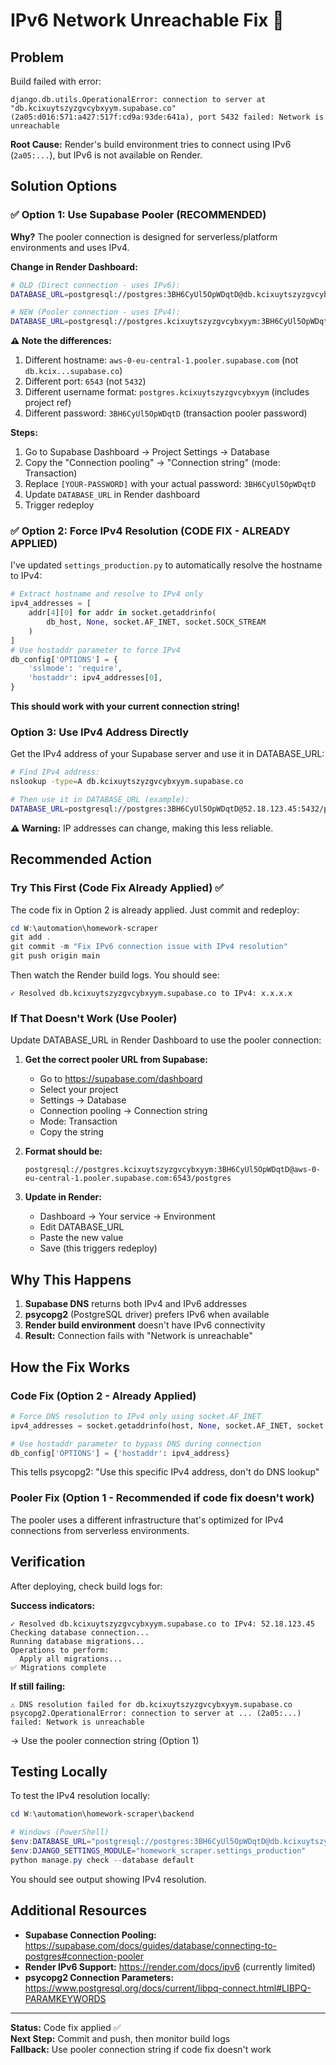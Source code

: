 # IPv6 Network Unreachable Fix 🔧

## Problem

Build failed with error:
```
django.db.utils.OperationalError: connection to server at "db.kcixuytszyzgvcybxyym.supabase.co" 
(2a05:d016:571:a427:517f:cd9a:93de:641a), port 5432 failed: Network is unreachable
```

**Root Cause:** Render's build environment tries to connect using IPv6 (`2a05:...`), but IPv6 is not available on Render.

## Solution Options

### ✅ Option 1: Use Supabase Pooler (RECOMMENDED)

**Why?** The pooler connection is designed for serverless/platform environments and uses IPv4.

**Change in Render Dashboard:**
```bash
# OLD (Direct connection - uses IPv6):
DATABASE_URL=postgresql://postgres:3BH6CyUl5OpWDqtD@db.kcixuytszyzgvcybxyym.supabase.co:5432/postgres

# NEW (Pooler connection - uses IPv4):
DATABASE_URL=postgresql://postgres.kcixuytszyzgvcybxyym:3BH6CyUl5OpWDqtD@aws-0-eu-central-1.pooler.supabase.com:6543/postgres
```

**⚠️ Note the differences:**
1. Different hostname: `aws-0-eu-central-1.pooler.supabase.com` (not `db.kcix...supabase.co`)
2. Different port: `6543` (not `5432`)
3. Different username format: `postgres.kcixuytszyzgvcybxyym` (includes project ref)
4. Different password: `3BH6CyUl5OpWDqtD` (transaction pooler password)

**Steps:**
1. Go to Supabase Dashboard → Project Settings → Database
2. Copy the "Connection pooling" → "Connection string" (mode: Transaction)
3. Replace `[YOUR-PASSWORD]` with your actual password: `3BH6CyUl5OpWDqtD`
4. Update `DATABASE_URL` in Render dashboard
5. Trigger redeploy

### ✅ Option 2: Force IPv4 Resolution (CODE FIX - ALREADY APPLIED)

I've updated `settings_production.py` to automatically resolve the hostname to IPv4:

```python
# Extract hostname and resolve to IPv4 only
ipv4_addresses = [
    addr[4][0] for addr in socket.getaddrinfo(
        db_host, None, socket.AF_INET, socket.SOCK_STREAM
    )
]
# Use hostaddr parameter to force IPv4
db_config['OPTIONS'] = {
    'sslmode': 'require',
    'hostaddr': ipv4_addresses[0],
}
```

**This should work with your current connection string!**

### Option 3: Use IPv4 Address Directly

Get the IPv4 address of your Supabase server and use it in DATABASE_URL:

```bash
# Find IPv4 address:
nslookup -type=A db.kcixuytszyzgvcybxyym.supabase.co

# Then use it in DATABASE_URL (example):
DATABASE_URL=postgresql://postgres:3BH6CyUl5OpWDqtD@52.18.123.45:5432/postgres
```

**⚠️ Warning:** IP addresses can change, making this less reliable.

## Recommended Action

### Try This First (Code Fix Already Applied) ✅

The code fix in Option 2 is already applied. Just commit and redeploy:

```powershell
cd W:\automation\homework-scraper
git add .
git commit -m "Fix IPv6 connection issue with IPv4 resolution"
git push origin main
```

Then watch the Render build logs. You should see:
```
✓ Resolved db.kcixuytszyzgvcybxyym.supabase.co to IPv4: x.x.x.x
```

### If That Doesn't Work (Use Pooler)

Update DATABASE_URL in Render Dashboard to use the pooler connection:

1. **Get the correct pooler URL from Supabase:**
   - Go to https://supabase.com/dashboard
   - Select your project
   - Settings → Database
   - Connection pooling → Connection string
   - Mode: Transaction
   - Copy the string

2. **Format should be:**
   ```
   postgresql://postgres.kcixuytszyzgvcybxyym:3BH6CyUl5OpWDqtD@aws-0-eu-central-1.pooler.supabase.com:6543/postgres
   ```

3. **Update in Render:**
   - Dashboard → Your service → Environment
   - Edit DATABASE_URL
   - Paste the new value
   - Save (this triggers redeploy)

## Why This Happens

1. **Supabase DNS** returns both IPv4 and IPv6 addresses
2. **psycopg2** (PostgreSQL driver) prefers IPv6 when available
3. **Render build environment** doesn't have IPv6 connectivity
4. **Result:** Connection fails with "Network is unreachable"

## How the Fix Works

### Code Fix (Option 2 - Already Applied)
```python
# Force DNS resolution to IPv4 only using socket.AF_INET
ipv4_addresses = socket.getaddrinfo(host, None, socket.AF_INET, socket.SOCK_STREAM)

# Use hostaddr parameter to bypass DNS during connection
db_config['OPTIONS'] = {'hostaddr': ipv4_address}
```

This tells psycopg2: "Use this specific IPv4 address, don't do DNS lookup"

### Pooler Fix (Option 1 - Recommended if code fix doesn't work)
The pooler uses a different infrastructure that's optimized for IPv4 connections from serverless environments.

## Verification

After deploying, check build logs for:

**Success indicators:**
```
✓ Resolved db.kcixuytszyzgvcybxyym.supabase.co to IPv4: 52.18.123.45
Checking database connection...
Running database migrations...
Operations to perform:
  Apply all migrations...
✅ Migrations complete
```

**If still failing:**
```
⚠ DNS resolution failed for db.kcixuytszyzgvcybxyym.supabase.co
psycopg2.OperationalError: connection to server at ... (2a05:...) failed: Network is unreachable
```

→ Use the pooler connection string (Option 1)

## Testing Locally

To test the IPv4 resolution locally:

```powershell
cd W:\automation\homework-scraper\backend

# Windows (PowerShell)
$env:DATABASE_URL="postgresql://postgres:3BH6CyUl5OpWDqtD@db.kcixuytszyzgvcybxyym.supabase.co:5432/postgres"
$env:DJANGO_SETTINGS_MODULE="homework_scraper.settings_production"
python manage.py check --database default
```

You should see output showing IPv4 resolution.

## Additional Resources

- **Supabase Connection Pooling:** https://supabase.com/docs/guides/database/connecting-to-postgres#connection-pooler
- **Render IPv6 Support:** https://render.com/docs/ipv6 (currently limited)
- **psycopg2 Connection Parameters:** https://www.postgresql.org/docs/current/libpq-connect.html#LIBPQ-PARAMKEYWORDS

---

**Status:** Code fix applied ✅  
**Next Step:** Commit and push, then monitor build logs  
**Fallback:** Use pooler connection string if code fix doesn't work
